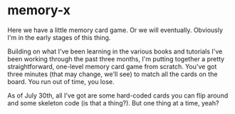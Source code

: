 # memory-x

Here we have a little memory card game. Or we will eventually. Obviously I'm in the early stages of this thing.

Building on what I've been learning in the various books and tutorials I've been working through the past three months, I'm putting together a pretty straightforward, one-level memory card game from scratch. You've got three minutes (that may change, we'll see) to match all the cards on the board. You run out of time, you lose.

As of July 30th, all I've got are some hard-coded cards you can flip around and some skeleton code (is that a thing?). But one thing at a time, yeah?
